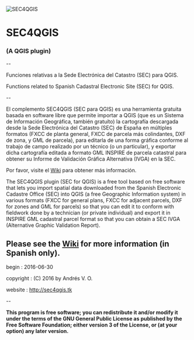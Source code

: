 ![SEC4QGIS](https://raw.githubusercontent.com/yeahmike/sec4qgis/master/icon_sec4qgis.png)

# SEC4QGIS
### (A QGIS plugin)
--

Funciones relativas a la Sede Electrónica del Catastro (SEC) para QGIS.

Functions related to Spanish Cadastral Electronic Site (SEC) for QGIS.

--

El complemento SEC4QGIS (SEC para QGIS) es una herramienta gratuita basada en software libre que permite importar a QGIS (que es un Sistema de Información Geográfica, también gratuíto) la cartografía descargada desde la Sede Electrónica del Catastro (SEC) de España en múltiples formatos (FXCC de planta general, FXCC de parcela más colindantes, DXF de zona, y GML de parcela), para editarla de una forma gráfica conforme al trabajo de campo realizado por un técnico (o un particular), y exportar dicha cartografía editada a formato GML INSPIRE de parcela catastral para obtener su Informe de Validación Gráfica Alternativa (IVGA) en la SEC.

Por favor, visite el [Wiki](https://github.com/yeahmike/sec4qgis/wiki) para obtener más información.

The SEC4QGIS plugin (SEC for QGIS) is a free tool based on free software that lets you import spatial data downloaded from the Spanish Electronic Cadastre Office (SEC) into QGIS (a free Geographic Information system) in various formats (FXCC for general plans, FXCC for adjacent parcels, DXF for zones and GML for parcels) so that you can edit it to conform with fieldwork done by a technician (or private individual) and export it in INSPIRE GML cadastral parcel format so that you can obtain a SEC IVGA (Alternative Graphic Validation Report).

Please see the [Wiki](https://github.com/yeahmike/sec4qgis/wiki) for more information (in Spanish only).
--

begin                : 2016-06-30

copyright            : (C) 2016 by Andrés V. O.

website              : http://sec4qgis.tk

--

**This program is free software; you can redistribute it and/or modify it under the terms of the GNU General Public License as published by the Free Software Foundation; either version 3 of the License, or (at your option) any later version.**
